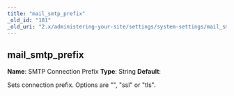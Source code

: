 ```yaml
---
title: "mail_smtp_prefix"
_old_id: "181"
_old_uri: "2.x/administering-your-site/settings/system-settings/mail_smtp_prefix"
---
```


## mail\_smtp\_prefix

**Name**: SMTP Connection Prefix
**Type**: String
**Default**:

Sets connection prefix. Options are "", "ssl" or "tls".
